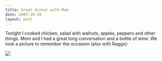 ```yaml
---
title: Great dinner with Mom
date: 2007-10-18
layout: post
---
```


Tonight I cooked chicken, salad with walnuts, apples, peppers and other
things. Mom and I had a great long conversation and a bottle of wine. We
took a picture to remember the occasion (also with Raggs):
  
  
[![](http://www.mountainwerks.org/cma/momdinner.jpg)](http://www.mountainwerks.org/cma/momdinner.jpg)

